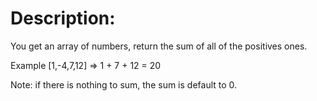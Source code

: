 # Description:

You get an array of numbers, return the sum of all of the positives ones.

Example [1,-4,7,12] => 1 + 7 + 12 = 20

Note: if there is nothing to sum, the sum is default to 0.
